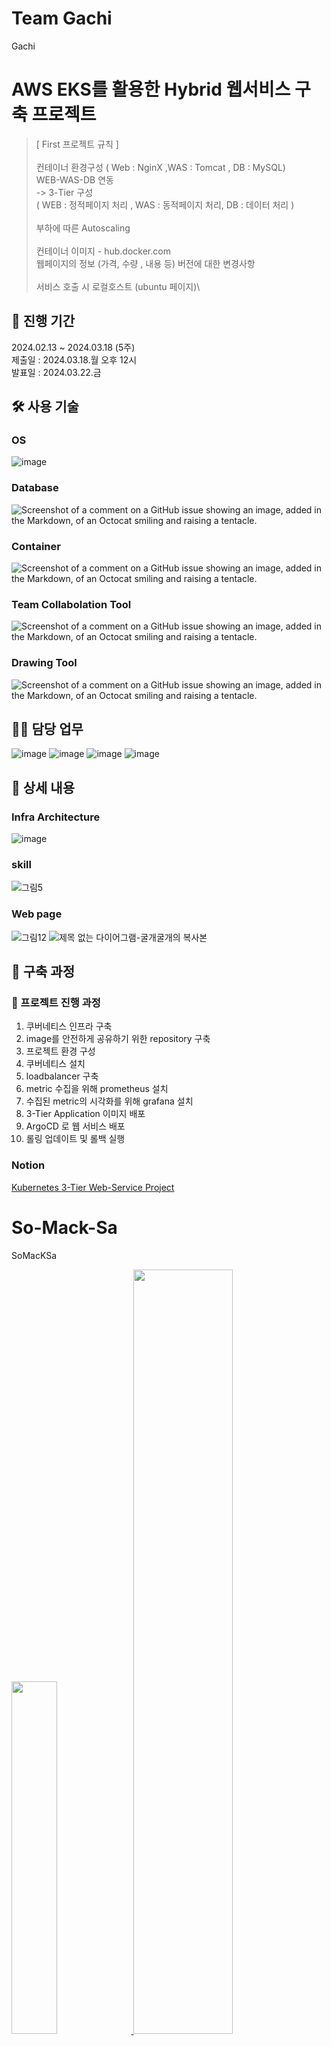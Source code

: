 # Team Gachi
Gachi


# AWS EKS를 활용한 Hybrid 웹서비스 구축 프로젝트


> [ First 프로젝트 규칙 ] \
\
컨테이너 환경구성 ( Web : NginX ,WAS : Tomcat , DB : MySQL)\
WEB-WAS-DB 연동 \
 -> 3-Tier 구성 \
    ( WEB : 정적페이지 처리  , WAS : 동적페이지 처리, DB : 데이터 처리 ) \
\
부하에 따른 Autoscaling \
\
컨테이너 이미지 - hub.docker.com \
웹페이지의 정보 (가격, 수량 , 내용 등) 버전에 대한 변경사항 \
\
서비스 호출 시 로컬호스트 (ubuntu 페이지)\


## 📆 진행 기간 
2024.02.13 ~ 2024.03.18 (5주) \
제출일 : 2024.03.18.월 오후 12시 \
발표일 : 2024.03.22.금 
 
 
## 🛠 사용 기술

### OS 
![image](https://github.com/angelhaon/Gachi-Project/assets/152121037/5cf0bfb7-68d8-409e-8718-874d9fa76c59)





### Database 
![Screenshot of a comment on a GitHub issue showing an image, added in the Markdown, of an Octocat smiling and raising a tentacle.](https://camo.githubusercontent.com/0efa8fcd6f09597585ca1b0acbd5f64e77cae7c209143ae65eb517374df7daeb/68747470733a2f2f696d672e736869656c64732e696f2f62616467652f6d7973716c2d3434373941313f7374796c653d666c61742d737175617265266c6f676f3d6d7973716c266c6f676f436f6c6f723d7768697465)

### Container 
![Screenshot of a comment on a GitHub issue showing an image, added in the Markdown, of an Octocat smiling and raising a tentacle.](https://camo.githubusercontent.com/60bd8f50238e3468fc6d8b54543b9a1e675eb448ddfe22107e013b8964e2f67a/68747470733a2f2f696d672e736869656c64732e696f2f62616467652f446f636b65722d3234393645443f7374796c653d666c61742d737175617265266c6f676f3d446f636b6572266c6f676f436f6c6f723d7768697465)


### Team Collabolation Tool
![Screenshot of a comment on a GitHub issue showing an image, added in the Markdown, of an Octocat smiling and raising a tentacle.](https://camo.githubusercontent.com/ac8e50ec4dfc3513f4d66c023dcecf106f3d7e2d5ad70da9375cf71bd1987e93/68747470733a2f2f696d672e736869656c64732e696f2f62616467652f4e6f74696f6e2d3030303030303f7374796c653d666c61742d737175617265266c6f676f3d4e6f74696f6e266c6f676f436f6c6f723d7768697465)

### Drawing Tool
![Screenshot of a comment on a GitHub issue showing an image, added in the Markdown, of an Octocat smiling and raising a tentacle.](https://camo.githubusercontent.com/dbdaa692167ef45698b2fdf349b51d3678255d76d835c804221fb7f563304d33/68747470733a2f2f696d672e736869656c64732e696f2f62616467652f44726177696f2d3030303030303f7374796c653d666c61742d737175617265266c6f676f3d44726177696f266c6f676f436f6c6f723d7768697465)


## 💁‍♂️ 담당 업무
![image](https://github.com/JJungeee/So-Mack-Sa/assets/142209884/d2d6dba2-b286-499f-aeec-04ba9eb12566)
![image](https://github.com/JJungeee/So-Mack-Sa/assets/142209884/dd24be06-6b44-449d-bcb4-acb072ade4c4)
![image](https://github.com/JJungeee/So-Mack-Sa/assets/142209884/2412da4e-1eaf-456a-93ca-ccb7a89605fa)
![image](https://github.com/JJungeee/So-Mack-Sa/assets/142209884/6c4c4d10-a896-4c6d-a173-e3ad96fe421b)


## 📖 상세 내용
### Infra Architecture
![image](https://github.com/JJungeee/So-Mack-Sa/assets/142209884/6d517292-3852-4b08-b8da-04b7143ff1e1)
### skill
![그림5](https://github.com/JJungeee/So-Mack-Sa/assets/142209884/6624b90d-a35c-4240-aae7-401f666d9ecf)
### Web page
![그림12](https://github.com/JJungeee/So-Mack-Sa/assets/142209884/7412332e-1410-4567-a589-d1ddd2246118)
![제목 없는 다이어그램-굴개굴개의 복사본](https://github.com/JJungeee/So-Mack-Sa/assets/142209884/ed1331cd-ddc3-40f4-9554-3a646bab18ef)




## 🔗 구축 과정
### 🔶 프로젝트 진행 과정
1. 쿠버네티스 인프라 구축
2. image를 안전하게 공유하기 위한 repository 구축
3. 프로젝트 환경 구성
4. 쿠버네티스 설치
5. loadbalancer 구축
6. metric 수집을 위해 prometheus 설치
7. 수집된 metric의 시각화를 위해 grafana 설치
8. 3-Tier Application 이미지 배포
9. ArgoCD 로 웹 서비스 배포
10. 롤링 업데이트 및 롤백 실행


### Notion
 [Kubernetes 3-Tier Web-Service Project](https://www.notion.so/Kubernetes-3-Tier-Web-Service-Project-36422789fa5d469fa8a3f0809b8f17f2?pvs=4)







# So-Mack-Sa
SoMacKSa

 <a href="https://github.com/JJungeee/So-Mack-Sa/github-readme-stats">
    <img src="https://github-readme-stats.vercel.app/api/top-langs/?username=JJungeee&layout=donut&show_icons=true&theme=material-palenight&hide_border=true&bg_color=20232a&icon_color=58A6FF&text_color=fff&title_color=58A6FF&count_private=true&exclude_repo=Face-Transfer-Application" width=38% />
</a>    
<a href="https://github.com/JJungeee/So-Mack-Sa/github-readme-stats">
  <img src="https://github-readme-stats.vercel.app/api?username=JJungeee&show_icons=true&theme=material-palenight&hide_border=true&bg_color=20232a&icon_color=58A6FF&text_color=fff&title_color=58A6FF&count_private=true" width=56% />
</a>
<a href="https://github.com/JJungeee/So-Mack-Sa/github-readme-activity-graph">
    <img src="https://github-readme-activity-graph.vercel.app/graph?username=JJungeee&theme=react-dark&bg_color=20232a&hide_border=true&line=58A6FF&color=58A6FF" width=94%/>
</a>
